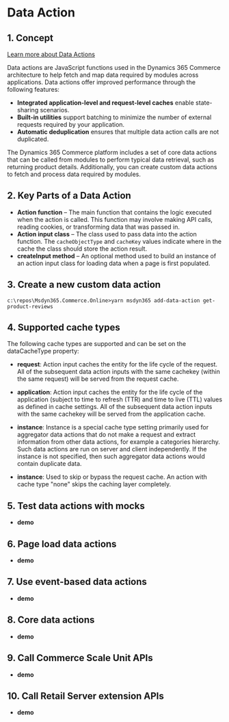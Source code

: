 # Data Action

## 1. Concept

[Learn more about Data Actions](https://learn.microsoft.com/en-us/dynamics365/commerce/e-commerce-extensibility/data-actions)

Data actions are JavaScript functions used in the Dynamics 365 Commerce architecture to help fetch and map data required by modules across applications. Data actions offer improved performance through the following features:

- **Integrated application-level and request-level caches** enable state-sharing scenarios.
- **Built-in utilities** support batching to minimize the number of external requests required by your application.
- **Automatic deduplication** ensures that multiple data action calls are not duplicated.

The Dynamics 365 Commerce platform includes a set of core data actions that can be called from modules to perform typical data retrieval, such as returning product details. Additionally, you can create custom data actions to fetch and process data required by modules.

## 2. Key Parts of a Data Action

- **Action function** – The main function that contains the logic executed when the action is called. This function may involve making API calls, reading cookies, or transforming data that was passed in.
- **Action input class** – The class used to pass data into the action function. The `cacheObjectType` and `cacheKey` values indicate where in the cache the class should store the action result.
- **createInput method** – An optional method used to build an instance of an action input class for loading data when a page is first populated.

## 3. Create a new custom data action
```
c:\repos\Msdyn365.Commerce.Online>yarn msdyn365 add-data-action get-product-reviews
```
## 4. Supported cache types
The following cache types are supported and can be set on the dataCacheType property:

- **request**: Action input caches the entity for the life cycle of the request. All of the subsequent data action inputs with the same cachekey (within the same request) will be served from the request cache.

- **application**: Action input caches the entity for the life cycle of the application (subject to time to refresh (TTR) and time to live (TTL) values as defined in cache settings. All of the subsequent data action inputs with the same cachekey will be served from the application cache.

- **instance**: Instance is a special cache type setting primarily used for aggregator data actions that do not make a request and extract information from other data actions, for example a categories hierarchy. Such data actions are run on server and client independently. If the instance is not specified, then such aggregator data actions would contain duplicate data.

- **instance**: Used to skip or bypass the request cache. An action with cache type "none" skips the caching layer completely.

## 5. Test data actions with mocks
- **demo**

## 6. Page load data actions
- **demo**

## 7. Use event-based data actions
- **demo**

## 8. Core data actions
- **demo**

## 9. Call Commerce Scale Unit APIs
- **demo**
  
## 10. Call Retail Server extension APIs
- **demo**

